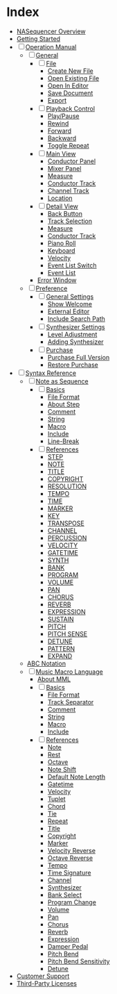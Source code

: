 Index
=====

- [NASequencer Overview](overview.md)
- [Getting Started](getting_started.md)
- <input type="checkbox"/>[Operation Manual](__#operation_manual)
    - <input type="checkbox"/>[General](general.md)
        - <input type="checkbox"/>[File](general.md#=)
            - [Create New File](general.md#=)
            - [Open Existing File](general.md#=)
            - [Open In Editor](general.md#=)
            - [Save Document](general.md#=)
            - [Export](general.md#=)
        - <input type="checkbox"/>[Playback Control](general.md#=)
            - [Play/Pause](general.md#=)
            - [Rewind](general.md#=)
            - [Forward](general.md#=)
            - [Backward](general.md#=)
            - [Toggle Repeat](general.md#=)
        - <input type="checkbox"/>[Main View](general.md#=)
            - [Conductor Panel](general.md#=)
            - [Mixer Panel](general.md#=)
            - [Measure](general.md#main_measure)
            - [Conductor Track](general.md#main_conductor_track)
            - [Channel Track](general.md#=)
            - [Location](general.md#=)
        - <input type="checkbox"/>[Detail View](general.md#=)
            - [Back Button](general.md#=)
            - [Track Selection](general.md#=)
            - [Measure](general.md#detail_measure)
            - [Conductor Track](general.md#detail_conductor_track)
            - [Piano Roll](general.md#=)
            - [Keyboard](general.md#=)
            - [Velocity](general.md#=)
            - [Event List Switch](general.md#=)
            - [Event List](general.md#=)
        - [Error Window](general.md#=)
    - <input type="checkbox"/>[Preference](preference.md)
        - <input type="checkbox"/>[General Settings](preference.md#=)
            - [Show Welcome](preference.md#=)
            - [External Editor](preference.md#=)
            - [Include Search Path](preference.md#=)
        - <input type="checkbox"/>[Synthesizer Settings](preference.md#=)
            - [Level Adjustment](preference.md#=)
            - [Adding Synthesizer](preference.md#=)
        - <input type="checkbox"/>[Purchase](preference.md#=)
            - [Purchase Full Version](preference.md#=)
            - [Restore Purchase](preference.md#=)
- <input type="checkbox"/>[Syntax Reference](__#syntax_reference)
    - <input type="checkbox"/>[Note as Sequence](nas.md)
        - <input type="checkbox"/>[Basics](nas.md#=)
            - [File Format](nas.md#=)
            - [About Step](nas.md#=)
            - [Comment](nas.md#=)
            - [String](nas.md#=)
            - [Macro](nas.md#=)
            - [Include](nas.md#=)
            - [Line-Break](nas.md#=)
        - <input type="checkbox"/>[References](nas.md#=)
            - [STEP](nas.md#=)
            - [NOTE](nas.md#=)
            - [TITLE](nas.md#=)
            - [COPYRIGHT](nas.md#=)
            - [RESOLUTION](nas.md#=)
            - [TEMPO](nas.md#=)
            - [TIME](nas.md#=)
            - [MARKER](nas.md#=)
            - [KEY](nas.md#=)
            - [TRANSPOSE](nas.md#=)
            - [CHANNEL](nas.md#=)
            - [PERCUSSION](nas.md#=)
            - [VELOCITY](nas.md#=)
            - [GATETIME](nas.md#=)
            - [SYNTH](nas.md#=)
            - [BANK](nas.md#=)
            - [PROGRAM](nas.md#=)
            - [VOLUME](nas.md#=)
            - [PAN](nas.md#=)
            - [CHORUS](nas.md#=)
            - [REVERB](nas.md#=)
            - [EXPRESSION](nas.md#=)
            - [SUSTAIN](nas.md#=)
            - [PITCH](nas.md#=)
            - [PITCH SENSE](nas.md#=)
            - [DETUNE](nas.md#=)
            - [PATTERN](nas.md#=)
            - [EXPAND](nas.md#=)
    - [ABC Notation](abc.md)
    - <input type="checkbox"/>[Music Macro Language](mml.md)
        - [About MML](mml.md#=)
        - <input type="checkbox"/>[Basics](mml.md#=)
            - [File Format](mml.md#=)
            - [Track Separator](mml.md#=)
            - [Comment](mml.md#=)
            - [String](mml.md#=)
            - [Macro](mml.md#=)
            - [Include](mml.md#=)
        - <input type="checkbox"/>[References](mml.md#=)
            - [Note](mml.md#=)
            - [Rest](mml.md#=)
            - [Octave](mml.md#=)
            - [Note Shift](mml.md#=)
            - [Default Note Length](mml.md#=)
            - [Gatetime](mml.md#=)
            - [Velocity](mml.md#=)
            - [Tuplet](mml.md#=)
            - [Chord](mml.md#=)
            - [Tie](mml.md#=)
            - [Repeat](mml.md#=)
            - [Title](mml.md#=)
            - [Copyright](mml.md#=)
            - [Marker](mml.md#=)
            - [Velocity Reverse](mml.md#=)
            - [Octave Reverse](mml.md#=)
            - [Tempo](mml.md#=)
            - [Time Signature](mml.md#=)
            - [Channel](mml.md#=)
            - [Synthesizer](mml.md#=)
            - [Bank Select](mml.md#=)
            - [Program Change](mml.md#=)
            - [Volume](mml.md#=)
            - [Pan](mml.md#=)
            - [Chorus](mml.md#=)
            - [Reverb](mml.md#=)
            - [Expression](mml.md#=)
            - [Damper Pedal](mml.md#=)
            - [Pitch Bend](mml.md#=)
            - [Pitch Bend Sensitivity](mml.md#=)
            - [Detune](mml.md#=)
- [Customer Support](support.md)
- [Third-Party Licenses](license.md)
